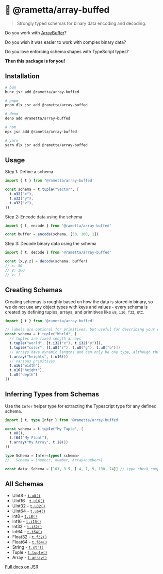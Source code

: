# 🧬 @rametta/array-buffed

> Strongly typed schemas for binary data encoding and decoding.

Do you work with [ArrayBuffer](https://developer.mozilla.org/en-US/docs/Web/JavaScript/Reference/Global_Objects/ArrayBuffer)?

Do you wish it was easier to work with complex binary data?

Do you love enforcing schema shapes with TypeScript types?

**Then this package is for you!**

## Installation

```bash
# bun
bunx jsr add @rametta/array-buffed

# pnpm
pnpm dlx jsr add @rametta/array-buffed

# deno
deno add @rametta/array-buffed

# npm
npx jsr add @rametta/array-buffed

# yarn
yarn dlx jsr add @rametta/array-buffed
```

## Usage

Step 1: Define a schema

```ts
import { t } from '@rametta/array-buffed'

const schema = t.tuple("Vector", [
  t.u32("x"),
  t.u32("y"),
  t.u32("z"),
])
```

Step 2: Encode data using the schema

```ts
import { t, encode } from '@rametta/array-buffed'

const buffer = encode(schema, [50, 100, 1])
```

Step 3: Decode binary data using the schema

```ts
import { t, decode } from '@rametta/array-buffed'

const [x,y,z] = decode(schema, buffer)
// x: 50
// y: 100
// z: 1
```

## Creating Schemas

Creating schemas is roughly based on how the data is stored in binary, so we do not use any object types with keys and values - every schema is created by defining tuples, arrays, and primitives like `u8`, `i16`, `f32`, etc.

```ts
import { t } from '@rametta/array-buffed'

// labels are optional for primitives, but useful for describing your data
const schema = t.tuple("World", [
  // tuples are fixed length arrays
  t.tuple("world", [t.i32("x"), t.i32("y")]),
  t.tuple("color", [t.u8("r"), t.u8("g"), t.u8("b")])
  // arrays have dynamic lengths and can only be one type, although that type can also be a tuple type
  t.array("heights", t.u16())
  // various primitives
  t.u16("width"),
  t.u16("height"),
  t.u8("depth")
])
```

## Inferring Types from Schemas

Use the `Infer` helper type for extracting the Typescript type for any defined schema.

```ts
import { t, type Infer } from '@rametta/array-buffed'

const schema = t.tuple("My Tuple", [
  t.u8(),
  t.f64("My Float"),
  t.array("My Array", t.i8())
])

type Schema = Infer<typeof schema>
//   Schema = [number, number, Array<number>]

const data: Schema = [101, 3.5, [-4, 7, 9, 100, 74]] // type check compiles - woohoo
```

## All Schemas

- UInt8 - [`t.u8()`](https://jsr.io/@rametta/array-buffed/doc/~/t.u8)
- UInt16 - [`t.u16()`](https://jsr.io/@rametta/array-buffed/doc/~/t.u16)
- UInt32 - [`t.u32()`](https://jsr.io/@rametta/array-buffed/doc/~/t.u32)
- UInt64 - [`t.u64()`](https://jsr.io/@rametta/array-buffed/doc/~/t.u64)
- Int8 - [`t.i8()`](https://jsr.io/@rametta/array-buffed/doc/~/t.i8)
- Int16 - [`t.i16()`](https://jsr.io/@rametta/array-buffed/doc/~/t.i16)
- Int32 - [`t.i32()`](https://jsr.io/@rametta/array-buffed/doc/~/t.i32)
- Int64 - [`t.i64()`](https://jsr.io/@rametta/array-buffed/doc/~/t.i64)
- Float32 - [`t.f32()`](https://jsr.io/@rametta/array-buffed/doc/~/t.f32)
- Float64 - [`t.f64()`](https://jsr.io/@rametta/array-buffed/doc/~/t.f64)
- String - [`t.str()`](https://jsr.io/@rametta/array-buffed/doc/~/t.str)
- Tuple - [`t.tuple()`](https://jsr.io/@rametta/array-buffed/doc/~/t.tuple)
- Array - [`t.array()`](https://jsr.io/@rametta/array-buffed/doc/~/t.array)

[Full docs on JSR](https://jsr.io/@rametta/array-buffed/doc)